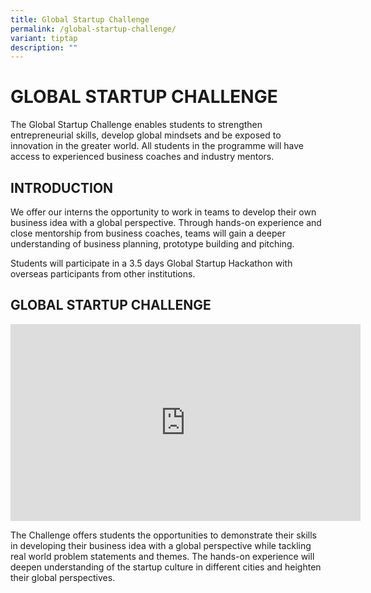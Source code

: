 ```yaml
---
title: Global Startup Challenge
permalink: /global-startup-challenge/
variant: tiptap
description: ""
---
```

<h1><strong>GLOBAL STARTUP CHALLENGE</strong></h1>
<p>The Global Startup Challenge enables students to strengthen entrepreneurial
skills, develop global mindsets and be exposed to innovation in the greater
world.&nbsp;All students in the programme will have access to experienced
business coaches and industry mentors.</p>
<h2><strong>INTRODUCTION</strong></h2>
<p>We offer our interns the opportunity to work in teams to develop their
own business idea with a global perspective. Through hands-on experience
and close mentorship from business coaches, teams will gain a deeper understanding
of business planning, prototype building and pitching.&nbsp;</p>
<p>Students will participate in a 3.5 days Global Startup Hackathon with
overseas participants from other institutions.</p>
<p></p>
<h2><strong>GLOBAL STARTUP CHALLENGE</strong></h2>
<p></p>
<div class="iframe-wrapper">
<iframe height="315" width="560" allowfullscreen="true" frameborder="0" src="https://www.youtube.com/embed/HUmY4JmkykM?si=UKAmqQnSfCbdPG23"></iframe>
</div>
<p>The Challenge offers students the opportunities to demonstrate their skills
in developing their business idea with a global perspective while tackling
real world problem statements and themes. The hands-on experience will
deepen understanding of the startup culture in different cities and heighten
their global perspectives.</p>